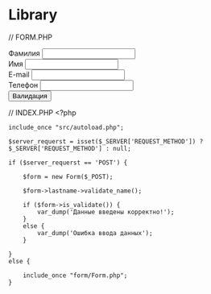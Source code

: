 # Library

// FORM.PHP
    <!DOCTYPE HTML>
    <html>
        <head>
            <title>Форма</title>
            <meta charset="utf-8" />
        </head>
        <body>
            <form method="POST" action="">
                <div>
                    <label for="lastname">Фамилия</label>
                    <input id="lastname" type="text" name="lastname" />
                </div>
                <div>
                    <label for="name">Имя</label>
                    <input id="name" type="text" name="name" />
                </div>
                <div>
                    <label for="email">E-mail</label>
                    <input id="email" type="text" name="email" />
                </div>
                <div>
                    <label for="phone">Телефон</label>
                    <input id="phone" type="tel" name="phone" />
                </div>
                <input type="submit" value="Валидация" />
            </form>
        </body>
    </html>

// INDEX.PHP
    <?php

    include_once "src/autoload.php";

    $server_requerst = isset($_SERVER['REQUEST_METHOD']) ? $_SERVER['REQUEST_METHOD'] : null;

    if ($server_requerst == 'POST') {

        $form = new Form($_POST);

        $form->lastname->validate_name();

        if ($form->is_validate()) {
            var_dump('Данные введены корректно!');
        }
        else {
            var_dump('Ошибка ввода данных');
        }

    }
    else {

        include_once "form/Form.php";
    }